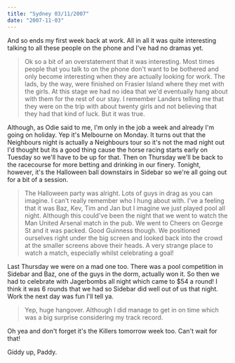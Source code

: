 ```yaml
---
title: "Sydney 03/11/2007"
date: "2007-11-03"
---
```

And so ends my first week back at work. All in all it was quite interesting talking to all these people on the phone and I've had no dramas yet. 
> Ok so a bit of an overstatement that it was interesting. Most times people that you talk to on the phone don't want to be bothered and only become interesting when they are actually looking for work. The lads, by the way, were finished on Frasier Island where they met with the girls. At this stage we had no idea that we'd eventually hang about with them for the rest of our stay. I remember Landers telling me that they were on the trip with about twenty girls and not believing that they had that kind of luck. But it was true.

Although, as Odie said to me, I'm only in the job a week and already I'm going on holiday. Yep it's Melbourne on Monday. It turns out that the Neighbours night is actually a Neighbours tour so it's not the mad night out I'd thought but its a good thing cause the horse racing starts early on Tuesday so we'll have to be up for that. Then on Thursday we'll be back to the racecourse for more betting and drinking in our finery. Tonight, however, it's the Halloween ball downstairs in Sidebar so we're all going out for a bit of a session. 
> The Halloween party was alright. Lots of guys in drag as you can imagine. I can't really remember who I hung about with. I've a feeling that it was Baz, Kev, Tim and Jan but I imagine we just played pool all night. Although this could've been the night that we went to watch the Man United Arsenal match in the pub. We went to Cheers on George St and it was packed. Good Guinness though. We positioned ourselves right under the big screen and looked back into the crowd at the smaller screens above their heads. A very strange place to watch a match, especially whilst celebrating a goal! 

Last Thursday we were on a mad one too. There was a pool competition in Sidebar and Baz, one of the guys in the dorm, actually won it. So then we had to celebrate with Jagerbombs all night which came to $54 a round! I think it was 6 rounds that we had so Sidebar did well out of us that night. Work the next day was fun I'll tell ya.
> Yep, huge hangover. Although I did manage to get in on time which was a big surprise considering my track record.

Oh yea and don't forget it's the Killers tomorrow week too. Can't wait for that!

Giddy up,
Paddy.